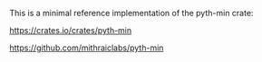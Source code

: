 This is a minimal reference implementation of the pyth-min crate:

https://crates.io/crates/pyth-min

https://github.com/mithraiclabs/pyth-min